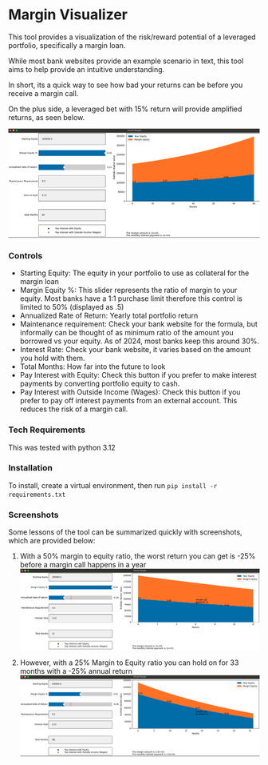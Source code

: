 # Margin Visualizer

This tool provides a visualization of the risk/reward potential of a leveraged portfolio, specifically a margin loan. 

While most bank websites provide an example scenario in text, this tool aims to help provide an intuitive understanding. 

In short, its a quick way to see how bad your returns can be before you receive a margin call. 

On the plus side, a leveraged bet with 15% return will provide amplified returns, as seen below.

![alt text](https://github.com/brian-w-smith/visual-leverage/blob/main/SS3.png)

### Controls

- Starting Equity: The equity in your portfolio to use as collateral for the margin loan
- Margin Equity %: This slider represents the ratio of margin to your equity.  Most banks have a 1:1 purchase limit therefore this control is limited to 50% (displayed as .5) 
- Annualized Rate of Return:  Yearly total portfolio return
- Maintenance requirement: Check your bank website for the formula, but informally can be thought of as minimum ratio of the amount you borrowed vs your equity. As of 2024, most banks keep this around 30%.  
- Interest Rate: Check your bank website, it varies based on the amount you hold with them. 
- Total Months: How far into the future to look
- Pay Interest with Equity: Check this button if you prefer to make interest payments by converting portfolio equity to cash.
- Pay Interest with Outside Income (Wages): Check this button if you prefer to pay off interest payments from an external account. This reduces the risk of a margin call. 

### Tech Requirements

This was tested with python 3.12 

### Installation

To install, create a virtual environment, then run `pip install -r requirements.txt`

### Screenshots

Some lessons of the tool can be summarized quickly with screenshots, which are provided below: 

1.  With a 50% margin to equity ratio, the worst return you can get is -25% before a margin call happens in a year
![alt text](https://github.com/brian-w-smith/visual-leverage/blob/main/SS1.png)

2.  However, with a 25% Margin to Equity ratio you can hold on for 33 months with a -25% annual return
![alt text](https://github.com/brian-w-smith/visual-leverage/blob/main/SS2.png)

